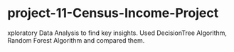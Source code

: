 # project-11-Census-Income-Project
xploratory Data Analysis to find key insights. Used DecisionTree Algorithm, Random Forest Algorithm and compared them. 
